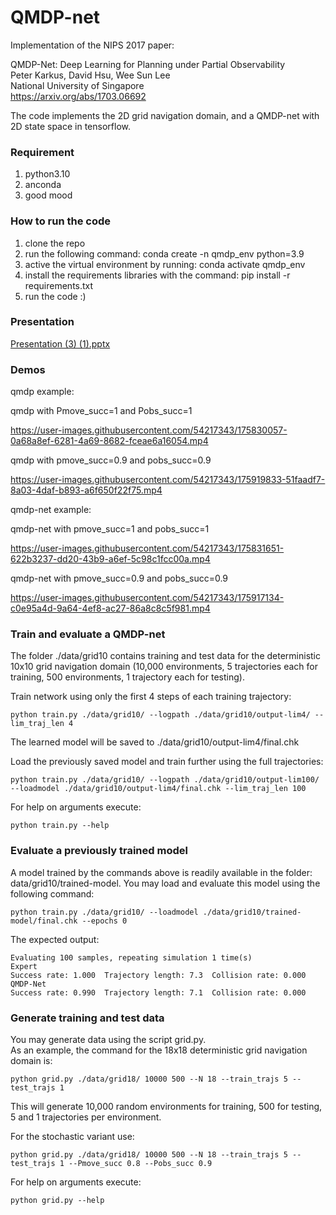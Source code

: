 # QMDP-net

Implementation of the NIPS 2017 paper: 

QMDP-Net: Deep Learning for Planning under Partial Observability  
Peter Karkus, David Hsu, Wee Sun Lee  
National University of Singapore  
https://arxiv.org/abs/1703.06692

The code implements the 2D grid navigation domain, and a QMDP-net with 2D state space in tensorflow.

### Requirement
  1. python3.10
  2. anconda
  3. good mood

### How to run the code
1. clone the repo
2. run the following command: conda create -n qmdp_env python=3.9
3. active the virtual environment by running: conda activate qmdp_env
4. install the requirements libraries with the command: pip install -r requirements.txt
4. run the code :)


### Presentation


[Presentation (3) (1).pptx](https://github.com/orrLani/qmdp-net/files/8999851/Presentation.3.1.pptx)



### Demos

qmdp example:

qmdp with Pmove_succ=1 and Pobs_succ=1

https://user-images.githubusercontent.com/54217343/175830057-0a68a8ef-6281-4a69-8682-fceae6a16054.mp4
 
qmdp with pmove_succ=0.9 and pobs_succ=0.9


https://user-images.githubusercontent.com/54217343/175919833-51faadf7-8a03-4daf-b893-a6f650f22f75.mp4




qmdp-net  example:

qmdp-net with pmove_succ=1 and pobs_succ=1

https://user-images.githubusercontent.com/54217343/175831651-622b3237-dd20-43b9-a6ef-5c98c1fcc00a.mp4

qmdp-net with pmove_succ=0.9 and pobs_succ=0.9

https://user-images.githubusercontent.com/54217343/175917134-c0e95a4d-9a64-4ef8-ac27-86a8c8c5f981.mp4

### Train and evaluate a QMDP-net

The folder ./data/grid10 contains training and test data for the deterministic 10x10 grid navigation domain
(10,000 environments, 5 trajectories each for training, 500 environments, 1 trajectory each for testing).


Train network using only the first 4 steps of each training trajectory:
```
python train.py ./data/grid10/ --logpath ./data/grid10/output-lim4/ --lim_traj_len 4
```
The learned model will be saved to ./data/grid10/output-lim4/final.chk
 

Load the previously saved model and train further using the full trajectories:
```
python train.py ./data/grid10/ --logpath ./data/grid10/output-lim100/ --loadmodel ./data/grid10/output-lim4/final.chk --lim_traj_len 100
```

For help on arguments execute:
```
python train.py --help
```

### Evaluate a previously trained model
A model trained by the commands above is readily available in the folder: data/grid10/trained-model. You may load and evaluate this model using the following command: 
```
python train.py ./data/grid10/ --loadmodel ./data/grid10/trained-model/final.chk --epochs 0
```

The expected output:
```
Evaluating 100 samples, repeating simulation 1 time(s)
Expert
Success rate: 1.000  Trajectory length: 7.3  Collision rate: 0.000
QMDP-Net
Success rate: 0.990  Trajectory length: 7.1  Collision rate: 0.000
```

### Generate training and test data

You may generate data using the script grid.py.  
As an example, the command for the 18x18 deterministic grid navigation domain is: 
```
python grid.py ./data/grid18/ 10000 500 --N 18 --train_trajs 5 --test_trajs 1
```
This will generate 10,000 random environments for training, 500 for testing, 5 and 1 trajectories per environment.

For the stochastic variant use:
```
python grid.py ./data/grid18/ 10000 500 --N 18 --train_trajs 5 --test_trajs 1 --Pmove_succ 0.8 --Pobs_succ 0.9
```

For help on arguments execute:
```
python grid.py --help
```

